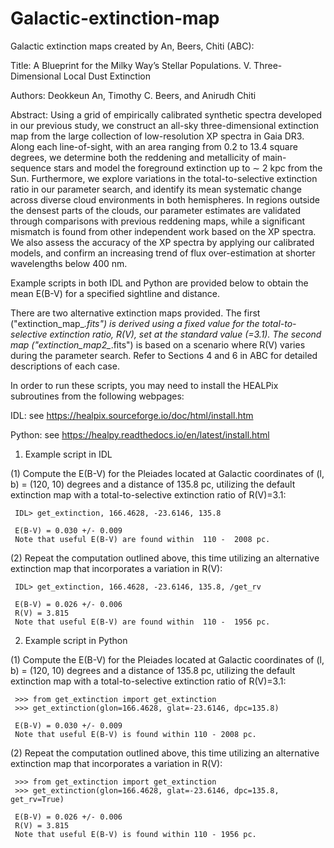 # Galactic-extinction-map

Galactic extinction maps created by An, Beers, Chiti (ABC):

Title: A Blueprint for the Milky Way’s Stellar Populations. V. Three-Dimensional Local Dust Extinction

Authors: Deokkeun An, Timothy C. Beers, and Anirudh Chiti

Abstract: Using a grid of empirically calibrated synthetic spectra developed in our previous study, we construct an all-sky three-dimensional extinction map from the large collection of low-resolution XP spectra in Gaia DR3. Along each line-of-sight, with an area ranging from 0.2 to 13.4 square degrees, we determine both the reddening and metallicity of main-sequence stars and model the foreground extinction up to ∼ 2 kpc from the Sun. Furthermore, we explore variations in the total-to-selective extinction ratio in our parameter search, and identify its mean systematic change across diverse cloud environments in both hemispheres. In regions outside the densest parts of the clouds, our parameter estimates are validated through comparisons with previous reddening maps, while a significant mismatch is found from other independent work based on the XP spectra. We also assess the accuracy of the XP spectra by applying our calibrated models, and confirm an increasing trend of flux over-estimation at shorter wavelengths below 400 nm.

Example scripts in both IDL and Python are provided below to obtain the mean E(B-V) for a specified sightline and distance.

There are two alternative extinction maps provided. The first ("extinction_map_*.fits") is derived using a fixed value for the total-to-selective extinction ratio, R(V), set at the standard value (=3.1). The second map ("extinction_map2_*.fits") is based on a scenario where R(V) varies during the parameter search. Refer to Sections 4 and 6 in ABC for detailed descriptions of each case.

In order to run these scripts, you may need to install the HEALPix subroutines from the following webpages:

IDL: see https://healpix.sourceforge.io/doc/html/install.htm

Python: see https://healpy.readthedocs.io/en/latest/install.html

1) Example script in IDL

(1) Compute the E(B-V) for the Pleiades located at Galactic coordinates of (l, b) = (120, 10) degrees and a distance of 135.8 pc, utilizing the default extinction map with a total-to-selective extinction ratio of R(V)=3.1:

     IDL> get_extinction, 166.4628, -23.6146, 135.8

     E(B-V) = 0.030 +/- 0.009
     Note that useful E(B-V) are found within  110 -  2008 pc.

(2) Repeat the computation outlined above, this time utilizing an alternative extinction map that incorporates a variation in R(V):

     IDL> get_extinction, 166.4628, -23.6146, 135.8, /get_rv

     E(B-V) = 0.026 +/- 0.006
     R(V) = 3.815
     Note that useful E(B-V) are found within  110 -  1956 pc.

2) Example script in Python

(1) Compute the E(B-V) for the Pleiades located at Galactic coordinates of (l, b) = (120, 10) degrees and a distance of 135.8 pc, utilizing the default extinction map with a total-to-selective extinction ratio of R(V)=3.1:

     >>> from get_extinction import get_extinction
     >>> get_extinction(glon=166.4628, glat=-23.6146, dpc=135.8)

     E(B-V) = 0.030 +/- 0.009
     Note that useful E(B-V) is found within 110 - 2008 pc.

(2) Repeat the computation outlined above, this time utilizing an alternative extinction map that incorporates a variation in R(V):

     >>> from get_extinction import get_extinction
     >>> get_extinction(glon=166.4628, glat=-23.6146, dpc=135.8, get_rv=True)
     
     E(B-V) = 0.026 +/- 0.006
     R(V) = 3.815
     Note that useful E(B-V) is found within 110 - 1956 pc.

